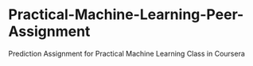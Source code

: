 # Practical-Machine-Learning-Peer-Assignment
Prediction Assignment for Practical Machine Learning Class in Coursera

